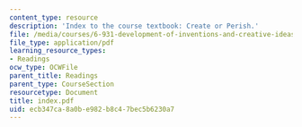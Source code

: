 ```yaml
---
content_type: resource
description: 'Index to the course textbook: Create or Perish.'
file: /media/courses/6-931-development-of-inventions-and-creative-ideas-spring-2008/ecb347ca8a0be982b8c47bec5b6230a7_index.pdf
file_type: application/pdf
learning_resource_types:
- Readings
ocw_type: OCWFile
parent_title: Readings
parent_type: CourseSection
resourcetype: Document
title: index.pdf
uid: ecb347ca-8a0b-e982-b8c4-7bec5b6230a7
---
```

